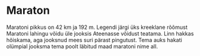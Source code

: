 # Maraton

Maratoni pikkus on 42 km ja 192 m. Legendi järgi üks kreeklane rõõmust Maratoni
lahingu võidu üle jooksis Ateenasse võidust teatama. Linn hakkas hõiskama, aga
jooksnud mees suri pärast pingutust. Tema auks hakati olümpial jooksma tema
poolt läbitud maad maratoni nime all.
